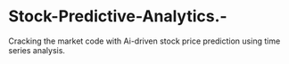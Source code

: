 # Stock-Predictive-Analytics.-
 Cracking the market code with Ai-driven stock price prediction using  time series analysis.
